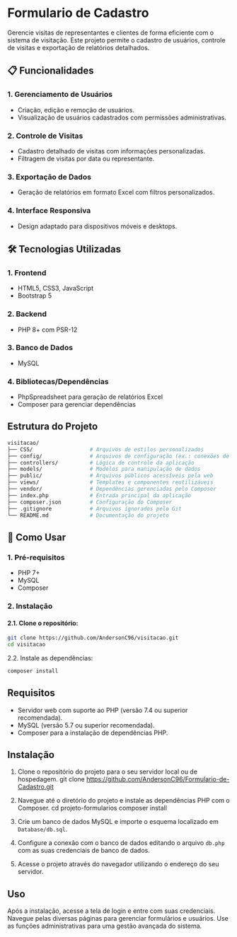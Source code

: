 # Formulario de Cadastro

Gerencie visitas de representantes e clientes de forma eficiente com o sistema de visitação. Este projeto permite o cadastro de usuários, controle de visitas e exportação de relatórios detalhados.

## 📋 Funcionalidades

### 1. **Gerenciamento de Usuários**
- Criação, edição e remoção de usuários.
- Visualização de usuários cadastrados com permissões administrativas.

### 2. **Controle de Visitas**
- Cadastro detalhado de visitas com informações personalizadas.
- Filtragem de visitas por data ou representante.

### 3. **Exportação de Dados**
- Geração de relatórios em formato Excel com filtros personalizados.

### 4. **Interface Responsiva**
- Design adaptado para dispositivos móveis e desktops.

## 🛠️ Tecnologias Utilizadas

### 1. **Frontend**
- HTML5, CSS3, JavaScript
- Bootstrap 5

### 2. **Backend**
- PHP 8+ com PSR-12

### 3. **Banco de Dados**
- MySQL

### 4. **Bibliotecas/Dependências**
- PhpSpreadsheet para geração de relatórios Excel
- Composer para gerenciar dependências

## Estrutura do Projeto

```bash
visitacao/
├── CSS/                  # Arquivos de estilos personalizados
├── config/               # Arquivos de configuração (ex.: conexões de banco)
├── controllers/          # Lógica de controle da aplicação
├── models/               # Modelos para manipulação de dados
├── public/               # Arquivos públicos acessíveis pela web
├── views/                # Templates e componentes reutilizáveis
├── vendor/               # Dependências gerenciadas pelo Composer
├── index.php             # Entrada principal da aplicação
├── composer.json         # Configuração do Composer
├── .gitignore            # Arquivos ignorados pelo Git
└── README.md             # Documentação do projeto
```

## 🚀 Como Usar

### 1. **Pré-requisitos**

- PHP 7+
- MySQL
- Composer

### 2. **Instalação**

#### 2.1. Clone o repositório:

```bash
git clone https://github.com/AndersonC96/visitacao.git
cd visitacao
```

2.2. Instale as dependências:

```bash
composer install
```

## Requisitos

- Servidor web com suporte ao PHP (versão 7.4 ou superior recomendada).
- MySQL (versão 5.7 ou superior recomendada).
- Composer para a instalação de dependências PHP.

## Instalação

1. Clone o repositório do projeto para o seu servidor local ou de hospedagem.
    git clone https://github.com/AndersonC96/Formulario-de-Cadastro.git

2. Navegue até o diretório do projeto e instale as dependências PHP com o Composer.
    cd projeto-formularios
    composer install

3. Crie um banco de dados MySQL e importe o esquema localizado em `Database/db.sql`.

4. Configure a conexão com o banco de dados editando o arquivo `db.php` com as suas credenciais de banco de dados.

5. Acesse o projeto através do navegador utilizando o endereço do seu servidor.

## Uso

Após a instalação, acesse a tela de login e entre com suas credenciais. Navegue pelas diversas páginas para gerenciar formulários e usuários. Use as funções administrativas para uma gestão avançada do sistema.